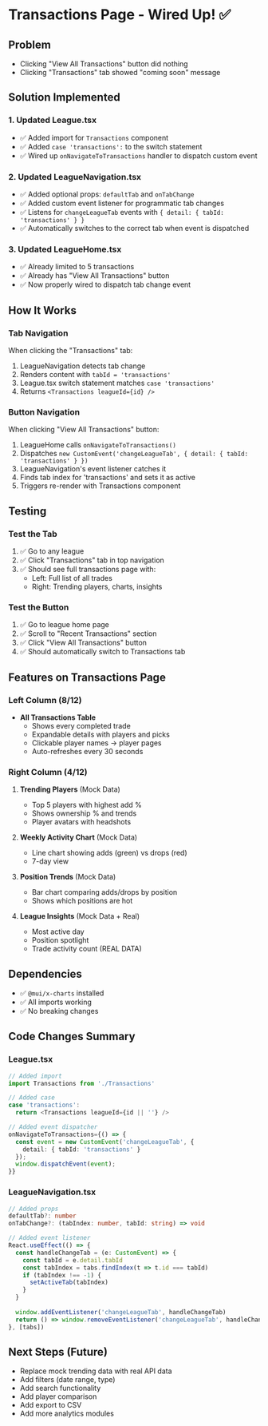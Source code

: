 # Transactions Page - Wired Up! ✅

## Problem
- Clicking "View All Transactions" button did nothing
- Clicking "Transactions" tab showed "coming soon" message

## Solution Implemented

### 1. Updated League.tsx
- ✅ Added import for `Transactions` component
- ✅ Added `case 'transactions':` to the switch statement
- ✅ Wired up `onNavigateToTransactions` handler to dispatch custom event

### 2. Updated LeagueNavigation.tsx  
- ✅ Added optional props: `defaultTab` and `onTabChange`
- ✅ Added custom event listener for programmatic tab changes
- ✅ Listens for `changeLeagueTab` events with `{ detail: { tabId: 'transactions' } }`
- ✅ Automatically switches to the correct tab when event is dispatched

### 3. Updated LeagueHome.tsx
- ✅ Already limited to 5 transactions
- ✅ Already has "View All Transactions" button
- ✅ Now properly wired to dispatch tab change event

## How It Works

### Tab Navigation
When clicking the "Transactions" tab:
1. LeagueNavigation detects tab change
2. Renders content with `tabId = 'transactions'`
3. League.tsx switch statement matches `case 'transactions'`
4. Returns `<Transactions leagueId={id} />`

### Button Navigation  
When clicking "View All Transactions" button:
1. LeagueHome calls `onNavigateToTransactions()`
2. Dispatches `new CustomEvent('changeLeagueTab', { detail: { tabId: 'transactions' } })`
3. LeagueNavigation's event listener catches it
4. Finds tab index for 'transactions' and sets it as active
5. Triggers re-render with Transactions component

## Testing

### Test the Tab
1. ✅ Go to any league
2. ✅ Click "Transactions" tab in top navigation
3. ✅ Should see full transactions page with:
   - Left: Full list of all trades
   - Right: Trending players, charts, insights

### Test the Button
1. ✅ Go to league home page
2. ✅ Scroll to "Recent Transactions" section
3. ✅ Click "View All Transactions" button
4. ✅ Should automatically switch to Transactions tab

## Features on Transactions Page

### Left Column (8/12)
- **All Transactions Table**
  - Shows every completed trade
  - Expandable details with players and picks
  - Clickable player names → player pages
  - Auto-refreshes every 30 seconds

### Right Column (4/12)

1. **Trending Players** (Mock Data)
   - Top 5 players with highest add %
   - Shows ownership % and trends
   - Player avatars with headshots

2. **Weekly Activity Chart** (Mock Data)
   - Line chart showing adds (green) vs drops (red)
   - 7-day view

3. **Position Trends** (Mock Data)
   - Bar chart comparing adds/drops by position
   - Shows which positions are hot

4. **League Insights** (Mock Data + Real)
   - Most active day
   - Position spotlight
   - Trade activity count (REAL DATA)

## Dependencies
- ✅ `@mui/x-charts` installed
- ✅ All imports working
- ✅ No breaking changes

## Code Changes Summary

### League.tsx
```typescript
// Added import
import Transactions from './Transactions'

// Added case
case 'transactions':
  return <Transactions leagueId={id || ''} />

// Added event dispatcher
onNavigateToTransactions={() => {
  const event = new CustomEvent('changeLeagueTab', { 
    detail: { tabId: 'transactions' } 
  });
  window.dispatchEvent(event);
}}
```

### LeagueNavigation.tsx
```typescript
// Added props
defaultTab?: number
onTabChange?: (tabIndex: number, tabId: string) => void

// Added event listener
React.useEffect(() => {
  const handleChangeTab = (e: CustomEvent) => {
    const tabId = e.detail.tabId
    const tabIndex = tabs.findIndex(t => t.id === tabId)
    if (tabIndex !== -1) {
      setActiveTab(tabIndex)
    }
  }
  
  window.addEventListener('changeLeagueTab', handleChangeTab)
  return () => window.removeEventListener('changeLeagueTab', handleChangeTab)
}, [tabs])
```

## Next Steps (Future)
- Replace mock trending data with real API data
- Add filters (date range, type)
- Add search functionality
- Add player comparison
- Add export to CSV
- Add more analytics modules

